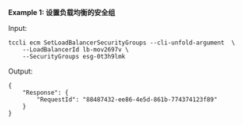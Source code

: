 **Example 1: 设置负载均衡的安全组**



Input: 

```
tccli ecm SetLoadBalancerSecurityGroups --cli-unfold-argument  \
    --LoadBalancerId lb-mov2697v \
    --SecurityGroups esg-0t3h9lmk
```

Output: 
```
{
    "Response": {
        "RequestId": "88487432-ee86-4e5d-861b-774374123f89"
    }
}
```

